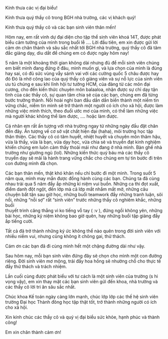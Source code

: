 Kính thưa các vị đại biểu!

Kính thưa quý thầy cô trong BGH nhà trường, các vị khách quý!

Kính thưa quý thầy cô và các bạn sinh viên thân mến!

Hôm nay, em rất vinh dự đại diện cho tập thể sinh viên khoá 14T, được phát biểu cảm tưởng của mình trong buổi lễ .... 
Lời đầu tiên, em xin được gửi lời cảm ơn chân thành và sâu sắc nhất tới BGH nhà trường, quý thầy cô đã tâm đắc giảng dạy,
dìu dắt để chúng em có được ngày hôm nay!

5 năm là một khoảng thời gian không dài nhưng đủ để mỗi sinh viên chúng em biết mình đang đứng ở đâu, 
mình muốn gì, và lựa chọn của mình là đúng hay sai, có đủ sức vùng vẫy sánh vai với các cường quốc 5 châu được hay đó
Đó là nhờ công lao của quý thầy cô giảng viên và sự nỗ lực của sinh viên ưu tú chúng e sau khi lĩnh hội tư tưởng HCM, của đảng từ các môn đại cương, cho đến
kiến thức chuyên môn balaaloa,
nhận được sự chỉ dạy tận tình của các thầy cô, sự quan tâm chia sẻ của các bạn,
chúng em đã từng bước trưởng thành. Nỗi hoài nghi ban đầu dần dần biến thành một niềm tin vững chắc, 
niềm tin mình sẽ trở thành một người có ích cho xã hội, được làm những việc mình thích, theo đuổi ước mơ của mình,
có thể làm những việc mà người khác không thể làm được, .... hoặc làm được.

Cá nhân em rất ấn tượng với nhà trường ngay từ những ngày đầu đặt chân đến đây. 
Ấn tượng về cơ sở vật chất hiện đại (haha), môi trường học tập thân thiện. 
Các thầy cô có tâm huyết, nhiệt huyết và chuyên môn thâm hậu, vừa là thầy, vừa là bạn, vừa dạy học, 
vừa chia sẻ và truyền đạt kinh nghiệm khiến chúng em luôn cảm thấy thoải mái như đang ở nhà mình. Bàn ghế nhà trường như giường ngủ (lol).
Những kiến thức quý báu mà các thầy cô truyền dạy sẽ mãi là hành trang vững chắc cho chúng em tự tin bước đi trên con đường mình đã chọn.

Các bạn thân mến, thật khó khăn nếu chỉ bước đi một mình.
Trong suốt 5 năm qua, mình may mắn được đồng hành cùng các bạn. 
Chúng ta đã cùng nhau trải qua 5 năm đầy ắp những kỉ niệm vui buồn. 
Những ca thi đọt xuất, điểm danh đột ngột, đến lớp mà cả lớp mắt nhắm mắt mở, 
những câu chuyện bất tận sau giờ học, những buổi teamwork đầy những tranh luận, sôi nổi, 
những “nỗi sợ” rất “sinh viên” trước những thầy cô nghiêm khắc, những buổi  
thuyết trình căng thẳng vì ko tiếng vỗ tay ( :v ), đứng ngồi không yên, những bài học, những kỷ niệm không bao giờ quên,
hay những buổi tập giảng đầy ắp tiếng cười.

Tất cả đã trở thành những ký ức không thể nào quên trong đời sinh viên với nhiều niềm vui, nhưng cũng không ít chông gai, thử thách.

Cám ơn các bạn đã đi cùng mình hết một chặng đường dài như vậy.

Sau hôm nay, mỗi bạn sinh viên đứng đây sẽ chọn cho mình một con đường riêng. 
Đời sinh viên mơ mộng, trải đầy hoa hồng sẽ nhường chỗ cho thực tế đầy thử thách và trách nhiệm.

Lần cuối cùng được phát biểu với tư cách là một sinh viên của trường (s hi vọng vậy), 
em xin thay mặt các bạn sinh viên gửi đến khoa, nhà trường và các thầy cô lời tri ân sâu sắc nhất.

Chúc khoa Kế toán ngày càng lớn mạnh, chúc lớp lớp các thế hệ sinh viên trường Đại học Thành đông học tập thật tốt, 
trở thành những người có ích cho xã hội.

Xin kính chúc các thầy cô và quý vị đại biểu sức khỏe, hạnh phúc và thành công!

Em xin chân thành cảm ơn!
